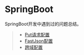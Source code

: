 # SpringBoot

SpringBoot开发中遇到过的问题总结。

> * [Put请求配置](../springboot/put-config.md)
> * [FastJson配置](../springboot/fastjson-config.md)
> * [跨域配置](../springboot/cors-config.md)